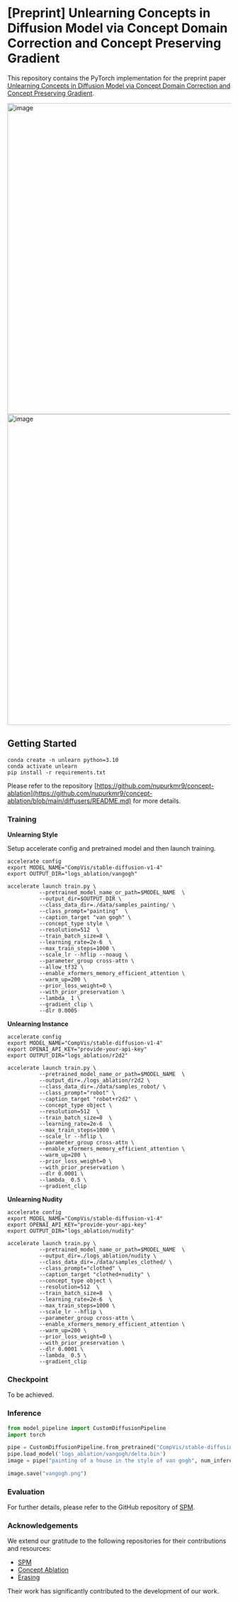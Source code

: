 # [Preprint] Unlearning Concepts in Diffusion Model via Concept Domain Correction and Concept Preserving Gradient
This repository contains the PyTorch implementation for the preprint paper [Unlearning Concepts in Diffusion Model via Concept Domain Correction and Concept Preserving Gradient](https://arxiv.org/abs/2405.15304).

<img width="700" alt="image" src="https://github.com/user-attachments/assets/3b3fd95c-7b2d-4843-bf5b-4d8fe6498718">

<img width="700" alt="image" src="https://github.com/user-attachments/assets/2b448503-5dd9-42c5-a731-509cbfef659f">

## Getting Started
```
conda create -n unlearn python=3.10
conda activate unlearn
pip install -r requirements.txt
```
Please refer to the repository [https://github.com/nupurkmr9/concept-ablation](https://github.com/nupurkmr9/concept-ablation/blob/main/diffusers/README.md) for more details.

### Training

**Unlearning Style**

Setup accelerate config and pretrained model and then launch training. 

```
accelerate config
export MODEL_NAME="CompVis/stable-diffusion-v1-4"
export OUTPUT_DIR="logs_ablation/vangogh"

accelerate launch train.py \
          --pretrained_model_name_or_path=$MODEL_NAME  \
          --output_dir=$OUTPUT_DIR \
          --class_data_dir=./data/samples_painting/ \
          --class_prompt="painting"  \
          --caption_target "van gogh" \
          --concept_type style \
          --resolution=512  \
          --train_batch_size=8 \
          --learning_rate=2e-6  \
          --max_train_steps=1000 \
          --scale_lr --hflip --noaug \
          --parameter_group cross-attn \
          --allow_tf32 \
          --enable_xformers_memory_efficient_attention \
          --warm_up=200 \
          --prior_loss_weight=0 \
          --with_prior_preservation \
          --lambda_ 1 \
          --gradient_clip \
          --dlr 0.0005
```


**Unlearning Instance**
```
accelerate config
export MODEL_NAME="CompVis/stable-diffusion-v1-4"
export OPENAI_API_KEY="provide-your-api-key"
export OUTPUT_DIR="logs_ablation/r2d2"

accelerate launch train.py \
          --pretrained_model_name_or_path=$MODEL_NAME  \
          --output_dir=./logs_ablation/r2d2 \
          --class_data_dir=./data/samples_robot/ \
          --class_prompt="robot" \
          --caption_target "robot+r2d2" \
          --concept_type object \
          --resolution=512  \
          --train_batch_size=8  \
          --learning_rate=2e-6  \
          --max_train_steps=1000 \
          --scale_lr --hflip \
          --parameter_group cross-attn \
          --enable_xformers_memory_efficient_attention \
          --warm_up=200 \
          --prior_loss_weight=0 \
          --with_prior_preservation \
          --dlr 0.0001 \
          --lambda_ 0.5 \
          --gradient_clip
```


**Unlearning Nudity**
```
accelerate config
export MODEL_NAME="CompVis/stable-diffusion-v1-4"
export OPENAI_API_KEY="provide-your-api-key"
export OUTPUT_DIR="logs_ablation/nudity"

accelerate launch train.py \
          --pretrained_model_name_or_path=$MODEL_NAME  \
          --output_dir=./logs_ablation/nudity \
          --class_data_dir=./data/samples_clothed/ \
          --class_prompt="clothed" \
          --caption_target "clothed+nudity" \
          --concept_type object \
          --resolution=512  \
          --train_batch_size=8  \
          --learning_rate=2e-6  \
          --max_train_steps=1000 \
          --scale_lr --hflip \
          --parameter_group cross-attn \
          --enable_xformers_memory_efficient_attention \
          --warm_up=200 \
          --prior_loss_weight=0 \
          --with_prior_preservation \
          --dlr 0.0001 \
          --lambda_ 0.5 \
          --gradient_clip
```

### Checkpoint
To be achieved.

### Inference

```python
from model_pipeline import CustomDiffusionPipeline
import torch

pipe = CustomDiffusionPipeline.from_pretrained("CompVis/stable-diffusion-v1-4", torch_dtype=torch.float16).to("cuda")
pipe.load_model('logs_ablation/vangogh/delta.bin')
image = pipe("painting of a house in the style of van gogh", num_inference_steps=50, guidance_scale=6., eta=1.).images[0]

image.save("vangogh.png")
```

### Evaluation
For further details, please refer to the GitHub repository of [SPM](https://github.com/Con6924/SPM).

### Acknowledgements
We extend our gratitude to the following repositories for their contributions and resources:

- [SPM](https://github.com/Con6924/SPM)
- [Concept Ablation](https://github.com/nupurkmr9/concept-ablation)
- [Erasing](https://github.com/rohitgandikota/erasing)

Their work has significantly contributed to the development of our work.

